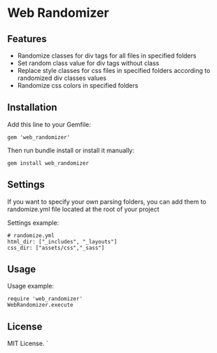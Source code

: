 # Web Randomizer

## Features
* Randomize classes for div tags for all files in specified folders
* Set random class value for div tags without class 
* Replace style classes for css files in specified folders according to randomized div classes values 
* Randomize css colors in specified folders

## Installation

Add this line to your Gemfile:

    gem 'web_randomizer'

Then run bundle install or install it manually:

    gem install web_randomizer


## Settings
If you want to specify your own parsing folders, you can add them to randomize.yml file located at the root of your project 

Settings example:

    # randomize.yml 
    html_dir: ["_includes", "_layouts"]
    css_dir: ["assets/css","_sass"]

## Usage 

Usage example:

    require 'web_randomizer'
    WebRandomizer.execute

## License
MIT License.
`
